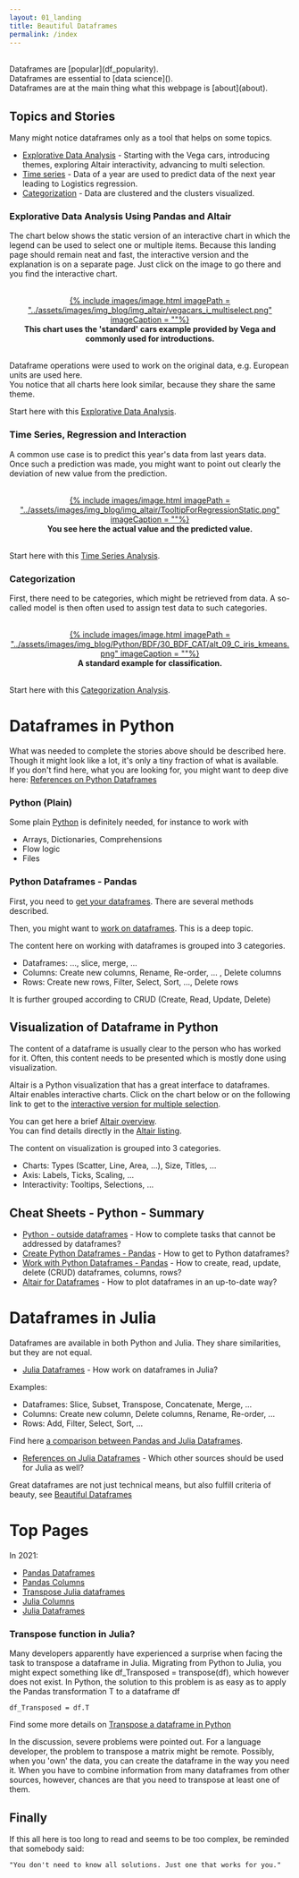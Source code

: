 ```yaml
---
layout: 01_landing
title: Beautiful Dataframes
permalink: /index
---
```

<br>
Dataframes are [popular](df_popularity).<br>
Dataframes are essential to [data science]().<br>
Dataframes are at the main thing what this webpage is [about](about).<br>


## Topics and Stories

Many might notice dataframes only as a tool that helps on some topics. 

- [Explorative Data Analysis](altair_story) - Starting with the Vega cars, introducing themes, exploring Altair interactivity, advancing to multi selection.
- [Time series](time_series_story) - Data of a year are used to predict data of the next year leading to Logistics regression.
- [Categorization](cat_story) - Data are clustered and the clusters visualized.


### Explorative Data Analysis Using Pandas and Altair

The chart below shows the static version of an interactive chart in which the legend can be used to select one or multiple items. Because this landing page should remain neat and fast, the interactive version and the explanation is on a separate page. Just click on the image to go there and you find the interactive chart.

<br>
<center>
<a href="vega_cars_multi_selection">
{% include images/image.html imagePath = "../assets/images/img_blog/img_altair/vegacars_i_multiselect.png" imageCaption =  ""%}
</a>
<br><b>
This chart uses the 'standard' cars example provided by Vega and commonly used for introductions.
</b><br>
</center>
<br>

 Dataframe operations were used to work on the original data, e.g. European units are used here. <br>
 You notice that all charts here look similar, because they share the same theme.

Start here with this [Explorative Data Analysis](vega_cars).


### Time Series, Regression and Interaction

A common use case is to predict this year's data from last years data. <br>
Once such a prediction was made, you might want to point out clearly the deviation of new value from the prediction. 

<br>
<center>
<a href="time_series_tooltip">
{% include images/image.html imagePath = "../assets/images/img_blog/img_altair/TooltipForRegressionStatic.png" imageCaption =  ""%}
</a>
<br><b>
You see here the actual value and the predicted value. 
</b><br>
</center>
<br>


 Start here with this [Time Series Analysis](time_series_starter).

### Categorization

First, there need to be categories, which might be retrieved from data. 
A so-called model is then often used to assign test data to such categories.

<br>
<center>
<a href="time_series_tooltip">
{% include images/image.html imagePath = "../assets/images/img_blog/Python/BDF/30_BDF_CAT/alt_09_C_iris_kmeans.png" imageCaption =  ""%}
</a>
<br><b>
A standard example for classification.
</b><br>
</center>
<br>

Start here with this [Categorization Analysis](categorization).



# Dataframes in Python

What was needed to complete the stories above should be described here.<br>
Though it might look like a lot, it's only a tiny fraction of what is available.<br>
If you don't find here, what you are looking for, you might want to deep dive here: [References on Python Dataframes](python_references) 


### Python (Plain)

Some plain [Python](python_overview)  is definitely needed, for instance to work with
- Arrays, Dictionaries, Comprehensions
- Flow logic
- Files


### Python Dataframes - Pandas

First, you need to [get your dataframes](listing_pandas). There are several methods described.

Then, you might want to [work on dataframes](listing_pandas_operate). This is a deep topic.<br>

The content here on working with dataframes is grouped into 3 categories.<br>

- Dataframes: ..., slice, merge, ...
- Columns: Create new columns, Rename, Re-order, ... , Delete columns
- Rows: Create new rows, Filter, Select, Sort, ..., Delete rows

It is further grouped according to CRUD (Create, Read, Update, Delete)

##  Visualization of Dataframe in Python

The content of a dataframe is usually clear to the person who has worked for it. Often, this content needs to be presented which is mostly done using visualization.

Altair is a Python visualization that has a great interface to dataframes.<br> 
Altair enables interactive charts. Click on the chart below or on the following link to get to the [interactive version for multiple selection](vega_cars_multi_selection). 



You can get here a brief [Altair overview](altair_overview).<br>
You can find details directly in the [Altair listing](altair_listing).<br>

The content on visualization is grouped into 3 categories.<br>

- Charts: Types (Scatter, Line, Area, ...), Size, Titles, ...
- Axis: Labels, Ticks, Scaling, ...
- Interactivity: Tooltips, Selections, ...


##  Cheat Sheets - Python - Summary

- [Python - outside dataframes](python_overview) - How to complete tasks that cannot be addressed by dataframes?
- [Create Python Dataframes - Pandas](listing_pandas) - How to get to Python dataframes?
- [Work with Python Dataframes - Pandas](listing_pandas_operate) - How to create, read, update, delete (CRUD) dataframes, columns, rows?
- [Altair for Dataframes](altair_listing) - How to plot dataframes in an up-to-date way?


# Dataframes in Julia

Dataframes are available in both Python and Julia. They share similarities, but they are not equal. 

- [Julia Dataframes](julia_df) - How work on dataframes in Julia?

Examples:
- Dataframes: Slice, Subset, Transpose, Concatenate, Merge, ...
- Columns: Create new column, Delete columns, Rename, Re-order, ...
- Rows: Add, Filter, Select, Sort, ...

Find here [a comparison between Pandas and Julia Dataframes]().

- [References on Julia Dataframes](julia_references) - Which other sources should be used for Julia as well?

Great dataframes are not just technical means, but also fulfill criteria of beauty, see [Beautiful Dataframes](beautiful_dataframes)


# Top Pages

In 2021:

- [Pandas Dataframes](pandas)
- [Pandas Columns](pandas_columns)
- [Transpose Julia dataframes](julia_transpose)
- [Julia Columns](julia_columns)
- [Julia Dataframes](julia_df)


### Transpose function in Julia?

Many developers apparently have experienced a surprise when facing the task to transpose a dataframe in Julia. 
Migrating from Python to Julia, you might expect something like df_Transposed = transpose(df), which however does not exist.
In Python, the solution to this problem is as easy as to apply the Pandas transformation T to a dataframe df

>
    df_Transposed = df.T

Find some more details on [Transpose a dataframe in Python](pandas_transpose)

In the discussion, severe problems were pointed out. For a language developer, the problem to transpose a matrix might be remote. Possibly, when you 'own' the data, you can create the dataframe in the way you need it. When you have to combine information from many dataframes from other sources, however, chances are that you need to transpose at least one of them.

## Finally

If this all here is too long to read and seems to be too complex, be reminded that somebody said:

>
    "You don't need to know all solutions. Just one that works for you."
    